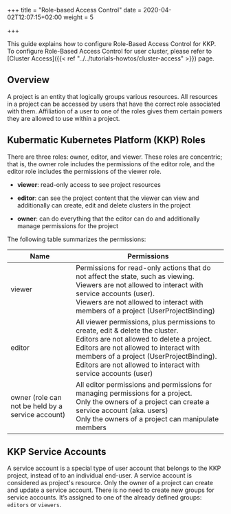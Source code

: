 +++
title = "Role-based Access Control"
date = 2020-04-02T12:07:15+02:00
weight = 5

+++

This guide explains how to configure Role-Based Access Control for KKP. To configure Role-Based Access Control for 
user cluster, please refer to [Cluster Access]({{< ref "../../tutorials-howtos/cluster-access" >}}) page.

## Overview

A project is an entity that logically groups various resources.  All resources in a project can be accessed by users that have the correct role associated with them.
Affiliation of a user to one of the roles gives them certain powers they are allowed to use within a project.

## Kubermatic Kubernetes Platform (KKP) Roles

There are three roles: owner, editor, and viewer. These roles are concentric; that is, the owner role includes the permissions
of the editor role, and the editor role includes the permissions of the viewer role.

  - **viewer**: read-only access to see project resources

  - **editor**: can see the project content that the viewer can view and additionally can create, edit and delete clusters in the project

  - **owner**: can do everything that the editor can do and additionally manage permissions for the project

The following table summarizes the permissions:

| Name                                              | Permissions                                                                                                                                                                                                                                                                            |
|---------------------------------------------------|----------------------------------------------------------------------------------------------------------------------------------------------------------------------------------------------------------------------------------------------------------------------------------------|
| viewer                                            | Permissions for read-only actions that do not affect the state, such as viewing.<br>Viewers are not allowed to interact with service accounts (user).<br>Viewers are not allowed to interact with members of a project (UserProjectBinding)                                            |
| editor                                            | All viewer permissions, plus permissions to create, edit & delete the cluster.<br>Editors are not allowed to delete a project. Editors are not allowed to interact with members of a project (UserProjectBinding).<br>Editors are not allowed to interact with service accounts (user) |
| owner (role can not be held by a service account) | All editor permissions and permissions for managing permissions for a project.<br>Only the owners of a project can create a service account (aka. users) <br>Only the owners of a project can manipulate members                                                                        |

## KKP Service Accounts

A service account is a special type of user account that belongs to the KKP project, instead of to an individual
end-user. A service account is considered as project's resource. Only the owner of a project can create and update a
service account. There is no need to create new groups for service accounts. It’s assigned to one of the already defined
groups: `editors` or `viewers`.
